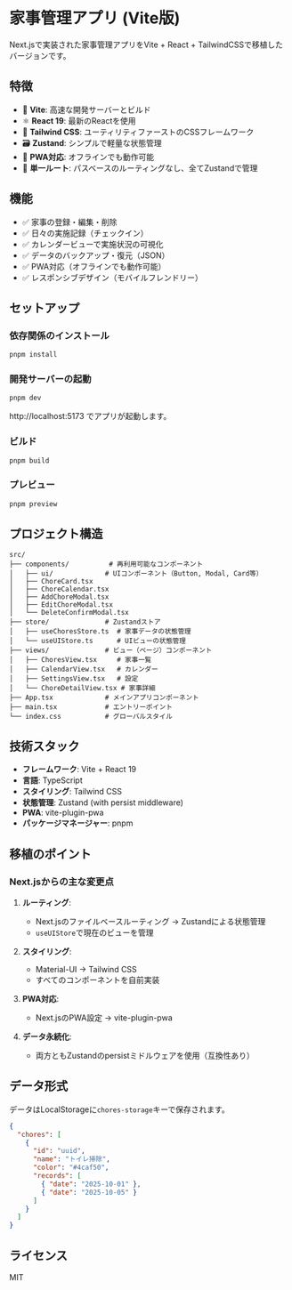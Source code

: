 # 家事管理アプリ (Vite版)

Next.jsで実装された家事管理アプリをVite + React + TailwindCSSで移植したバージョンです。

## 特徴

- 🚀 **Vite**: 高速な開発サーバーとビルド
- ⚛️ **React 19**: 最新のReactを使用
- 🎨 **Tailwind CSS**: ユーティリティファーストのCSSフレームワーク
- 🗃️ **Zustand**: シンプルで軽量な状態管理
- 📱 **PWA対応**: オフラインでも動作可能
- 🎯 **単一ルート**: パスベースのルーティングなし、全てZustandで管理

## 機能

- ✅ 家事の登録・編集・削除
- ✅ 日々の実施記録（チェックイン）
- ✅ カレンダービューで実施状況の可視化
- ✅ データのバックアップ・復元（JSON）
- ✅ PWA対応（オフラインでも動作可能）
- ✅ レスポンシブデザイン（モバイルフレンドリー）

## セットアップ

### 依存関係のインストール

```bash
pnpm install
```

### 開発サーバーの起動

```bash
pnpm dev
```

http://localhost:5173 でアプリが起動します。

### ビルド

```bash
pnpm build
```

### プレビュー

```bash
pnpm preview
```

## プロジェクト構造

```
src/
├── components/          # 再利用可能なコンポーネント
│   ├── ui/             # UIコンポーネント（Button, Modal, Card等）
│   ├── ChoreCard.tsx
│   ├── ChoreCalendar.tsx
│   ├── AddChoreModal.tsx
│   ├── EditChoreModal.tsx
│   └── DeleteConfirmModal.tsx
├── store/              # Zustandストア
│   ├── useChoresStore.ts  # 家事データの状態管理
│   └── useUIStore.ts      # UIビューの状態管理
├── views/              # ビュー（ページ）コンポーネント
│   ├── ChoresView.tsx     # 家事一覧
│   ├── CalendarView.tsx   # カレンダー
│   ├── SettingsView.tsx   # 設定
│   └── ChoreDetailView.tsx # 家事詳細
├── App.tsx             # メインアプリコンポーネント
├── main.tsx            # エントリーポイント
└── index.css           # グローバルスタイル
```

## 技術スタック

- **フレームワーク**: Vite + React 19
- **言語**: TypeScript
- **スタイリング**: Tailwind CSS
- **状態管理**: Zustand (with persist middleware)
- **PWA**: vite-plugin-pwa
- **パッケージマネージャー**: pnpm

## 移植のポイント

### Next.jsからの主な変更点

1. **ルーティング**: 
   - Next.jsのファイルベースルーティング → Zustandによる状態管理
   - `useUIStore`で現在のビューを管理

2. **スタイリング**: 
   - Material-UI → Tailwind CSS
   - すべてのコンポーネントを自前実装

3. **PWA対応**: 
   - Next.jsのPWA設定 → vite-plugin-pwa

4. **データ永続化**: 
   - 両方ともZustandのpersistミドルウェアを使用（互換性あり）

## データ形式

データはLocalStorageに`chores-storage`キーで保存されます。

```json
{
  "chores": [
    {
      "id": "uuid",
      "name": "トイレ掃除",
      "color": "#4caf50",
      "records": [
        { "date": "2025-10-01" },
        { "date": "2025-10-05" }
      ]
    }
  ]
}
```

## ライセンス

MIT
